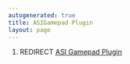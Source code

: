 ```yaml
---
autogenerated: true
title: ASIGamepad Plugin
layout: page
---
```


1.  REDIRECT [ASI Gamepad Plugin](ASI_Gamepad_Plugin "wikilink")
